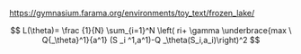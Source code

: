 https://gymnasium.farama.org/environments/toy_text/frozen_lake/  

$$ L(\theta)= \frac {1}{N} \sum_{i=1}^N \left( ri+ \gamma \underbrace{max \ Q{_\theta}^1}{a^1}  (S _i ^1,a^1)-Q _\theta(S_i,a_i)\right)^2  $$
